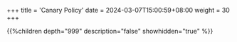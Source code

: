 +++
title = 'Canary Policy'
date = 2024-03-07T15:00:59+08:00
weight = 30
+++

{{%children depth="999" description="false" showhidden="true" %}}